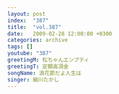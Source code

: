 ```yaml
---
layout: post
index:  "387"
title:  "vol.387"
date:   2009-02-28 12:00:00 +0300
categories: archive
tags: []
youtube: "387"
greetingM: 松ちゃんエンプティ
greetingT: 定額高須金
songName: 浪花節だよ人生は
singer: 細川たかし
---
```

